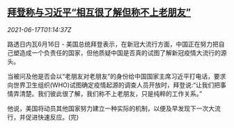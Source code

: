 <!--1623893463000-->
[拜登称与习近平“相互很了解但称不上老朋友”](https://cn.reuters.com/article/biden-xi-0616-comments-wedn-idCNKCS2DT034)
------

<div><i>2021-06-17T01:14:37Z</i></div><p>路透日内瓦6月16日 - 美国总统拜登表示，在新冠大流行方面，中国正在努力把自己塑造成一个负责任的国家，但他质疑中国是否真的试图了解新冠疫情大流行的源头。</p><p>当被问及他是否会以“老朋友对老朋友”的身份给中国国家主席习近平打电话，要求向世界卫生组织(WHO)试图确定疫情起源的调查人员开放时，拜登说:“让我们把事情弄清楚。我们彼此很了解，我们称不上老朋友，只是纯粹的工作关系。”</p><p>他说，美国将动员其他国家努力建立一种实际的机制，以便及早发现下一次大流行，并促进快速反应。(完)</p>
